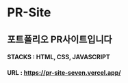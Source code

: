 # PR-Site

## 포트폴리오 PR사이트입니다
#### STACKS : HTML, CSS, JAVASCRIPT
#### URL : https://pr-site-seven.vercel.app/

